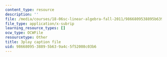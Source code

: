 ```yaml
---
content_type: resource
description: ''
file: /media/courses/18-06sc-linear-algebra-fall-2011/9866809538895b639a4c5f52008c03b6_AmQcoopBUTk.vtt
file_type: application/x-subrip
learning_resource_types: []
ocw_type: OCWFile
resourcetype: Other
title: 3play caption file
uid: 98668095-3889-5b63-9a4c-5f52008c03b6
---
```

